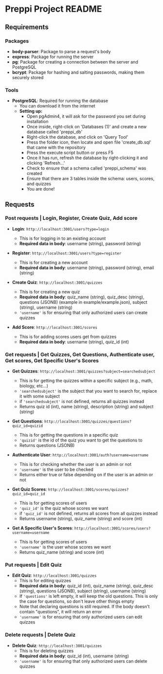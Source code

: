 # Preppi Project README

## Requirements

### Packages
- **body-parser**: Package to parse a request's body
- **express**: Package for running the server
- **pg**: Package for creating a connection between the server and PostgreSQL
- **bcrypt**: Package for hashing and salting passwords, making them securely stored

### Tools
- **PostgreSQL**: Required for running the database
    - You can download it from the internet
    - **Setting up:**
        - Open pgAdmin4, it will ask for the password you set during installation
        - Once inside, right-click on 'Databases (1)' and create a new database called 'preppi_db'
        - Right-click the database, and click on 'Query Tool'
        - Press the folder icon, then locate and open file 'create_db.sql' that came with the repository
        - Press the execute script button or press F5
        - Once it has run, refresh the database by right-clicking it and clicking 'Refresh...'
        - Check to ensure that a schema called 'preppi_schema' was created
        - Ensure that there are 3 tables inside the schema: users, scores, and quizzes
        - You are done!

## Requests

### Post requests | Login, Register, Create Quiz, Add score

- **Login**: `http://localhost:3001/users?type=login`
    - This is for logging in to an existing account
    - **Required data in body**: username (string), password (string)

- **Register**: `http://localhost:3001/users?type=register`
    - This is for creating a new account
    - **Required data in body**: username (string), password (string), email (string)

- **Create Quiz**: `http://localhost:3001/quizzes`
    - This is for creating a new quiz
    - **Required data in body**: quiz_name (string), quiz_desc (string), questions (JSONB) (example in example/example.json), subject (string), username (string)
    - `'username'` is for ensuring that only authorized users can create quizzes

- **Add Score**: `http://localhost:3001/scores`
    - This is for adding scores users get from quizzes
    - **Required data in body**: username (string), quiz_id (int)

### Get requests | Get Quizzes, Get Questions, Authenticate user, Get scores, Get Specific User's Scores

- **Get Quizzes**: `http://localhost:3001/quizzes?subject=searchedsubject`
    - This is for getting the quizzes within a specific subject (e.g., math, biology, etc...)
    - `'searchedsubject'` is the subject that you want to search for, replace it with some subject
    - if `'searchedsubject'` is not defined, returns all quizzes instead
    - Returns quiz id (int), name (string), description (string) and subject (string)

- **Get Questions**: `http://localhost:3001/quizzes/questions?quiz_id=quizid`
    - This is for getting the questions in a specific quiz
    - `'quizid'` is the id of the quiz you want to get the questions to
    - Returns questions (JSONB)

- **Authenticate User**: `http://localhost:3001/auth?username=username`
    - This is for checking whether the user is an admin or not
    - `'username'` is the user to be checked
    - Returns either true or false depending on if the user is an admin or not

- **Get Quiz Scores**: `http://localhost:3001/scores/quizzes?quiz_id=quiz_id`
    - This is for getting scores of users
    - `'quiz_id'` is the quiz whose scores we want
    - if `'quiz_id'` is not defined, returns all scores from all quizzes instead
    - Returns username (string), quiz_name (string) and score (int)

- **Get A Specific User's Scores**: `http://localhost:3001/scores/users?username=username`
    - This is for getting scores of users
    - `'username'` is the user whose scores we want
    - Returns quiz_name (string) and score (int)

### Put requests | Edit Quiz

- **Edit Quiz**: `http://localhost:3001/quizzes`
    - This is for editing quizzes
    - **Required data in body**: quiz_id (int), quiz_name (string), quiz_desc (string), questions (JSONB), subject (string), username (string)
    - If `'questions'` is left empty, it will keep the old questions. This is only the case for questions, so don't leave other things empty
    - Note that declaring questions is still required. If the body doesn't contain "questions", it will return an error
    - `'username'` is for ensuring that only authorized users can edit quizzes

### Delete requests | Delete Quiz

- **Delete Quiz**: `http://localhost:3001/quizzes`
    - This is for deleting quizzes
    - **Required data in body**: quiz_id (int), username (string)
    - `'username'` is for ensuring that only authorized users can delete quizzes